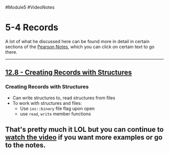 #Module5 #VideoNotes 
# 5-4 Records
A lot of what he discussed here can be found more in detail in certain sections of the [Pearson Notes](../Pearson%20Notes), which you can click on certain text to go there.
***
## [12.8 - Creating Records with Structures](../Pearson%20Notes/12.8%20-%20Creating%20Records%20with%20Structures.md)
### Creating Records with Structures
- Can write structures to, read structures from files
- To work with structures and files:
	- Use `ios::binary` file flag upon open
	- use `read`, `write` member functions

## That's pretty much it LOL but you can continue to [watch the video](https://youtu.be/afC69ygdWTg) if you want more examples or go to the notes.
